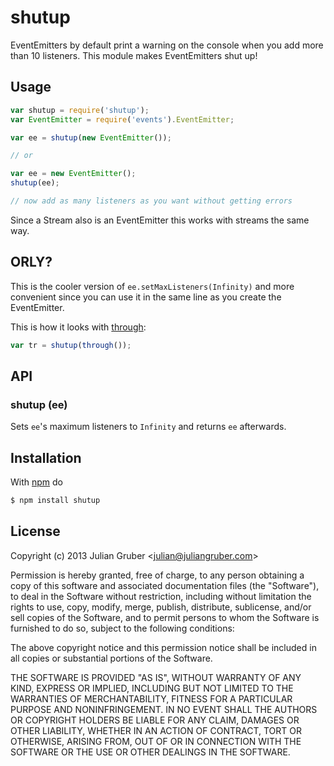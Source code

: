 
# shutup

EventEmitters by default print a warning on the console when you add more than
10 listeners. This module makes EventEmitters shut up!

## Usage

```js
var shutup = require('shutup');
var EventEmitter = require('events').EventEmitter;

var ee = shutup(new EventEmitter());

// or

var ee = new EventEmitter();
shutup(ee);

// now add as many listeners as you want without getting errors
```

Since a Stream also is an EventEmitter this works with streams the same way.

## ORLY?

This is the cooler version of `ee.setMaxListeners(Infinity)` and more
convenient since you can use it in the same line as you create the
EventEmitter.

This is how it looks with [through](https://github.com/dominictarr/through):

```js
var tr = shutup(through());
```

## API

### shutup (ee)

Sets `ee`'s maximum listeners to `Infinity` and returns `ee` afterwards.

## Installation

With [npm](http://npmjs.org) do

```bash
$ npm install shutup
```

## License

Copyright (c) 2013 Julian Gruber &lt;julian@juliangruber.com&gt;

Permission is hereby granted, free of charge, to any person obtaining a copy
of this software and associated documentation files (the "Software"), to deal
in the Software without restriction, including without limitation the rights
to use, copy, modify, merge, publish, distribute, sublicense, and/or sell
copies of the Software, and to permit persons to whom the Software is
furnished to do so, subject to the following conditions:

The above copyright notice and this permission notice shall be included in
all copies or substantial portions of the Software.

THE SOFTWARE IS PROVIDED "AS IS", WITHOUT WARRANTY OF ANY KIND, EXPRESS OR
IMPLIED, INCLUDING BUT NOT LIMITED TO THE WARRANTIES OF MERCHANTABILITY,
FITNESS FOR A PARTICULAR PURPOSE AND NONINFRINGEMENT. IN NO EVENT SHALL THE
AUTHORS OR COPYRIGHT HOLDERS BE LIABLE FOR ANY CLAIM, DAMAGES OR OTHER
LIABILITY, WHETHER IN AN ACTION OF CONTRACT, TORT OR OTHERWISE, ARISING FROM,
OUT OF OR IN CONNECTION WITH THE SOFTWARE OR THE USE OR OTHER DEALINGS IN
THE SOFTWARE.
